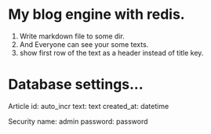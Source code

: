 # My blog engine with redis.


1. Write markdown file to some dir.
2. And Everyone can see your some texts.
3. show first row of the text as a header instead of title key.






# Database settings...

Article
	id: auto_incr
	text: text
	created_at: datetime

	
Security
	name: admin
	password: password





